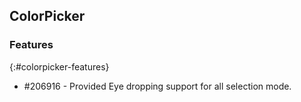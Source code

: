 ## ColorPicker

### Features
{:#colorpicker-features}
* #206916 - Provided Eye dropping support for all selection mode.

